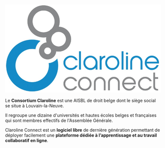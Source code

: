 ![](images/Logo_Claroline.png)

Le **Consortium Claroline** est une AISBL de droit belge dont le siège social se situe à Louvain-la-Neuve.

Il regroupe une dizaine d'universités et hautes écoles belges et françaises qui sont membres effectifs de l'Assemblée Générale.

Claroline Connect est un **logiciel libre** de dernière génération permettant de déployer facilement une **plateforme dédiée à l’apprentissage et au travail collaboratif en ligne**.

